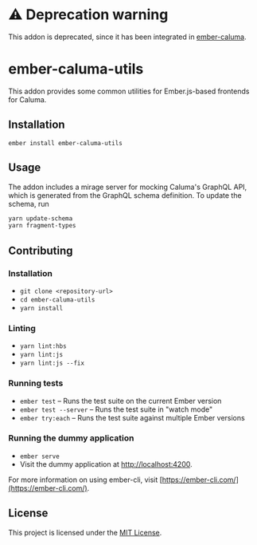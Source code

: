 # ⚠ Deprecation warning

This addon is deprecated, since it has been integrated in [ember-caluma](https://github.com/projectcaluma/ember-caluma).

# ember-caluma-utils

This addon provides some common utilities for Ember.js-based frontends for Caluma.

## Installation

```
ember install ember-caluma-utils
```

## Usage

The addon includes a mirage server for mocking Caluma's GraphQL API, which is generated from the GraphQL schema definition. To update the schema, run

```bash
yarn update-schema
yarn fragment-types
```

## Contributing

### Installation

- `git clone <repository-url>`
- `cd ember-caluma-utils`
- `yarn install`

### Linting

- `yarn lint:hbs`
- `yarn lint:js`
- `yarn lint:js --fix`

### Running tests

- `ember test` – Runs the test suite on the current Ember version
- `ember test --server` – Runs the test suite in "watch mode"
- `ember try:each` – Runs the test suite against multiple Ember versions

### Running the dummy application

- `ember serve`
- Visit the dummy application at [http://localhost:4200](http://localhost:4200).

For more information on using ember-cli, visit [https://ember-cli.com/](https://ember-cli.com/).

## License

This project is licensed under the [MIT License](LICENSE).
